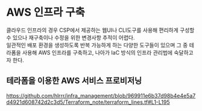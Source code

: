 # AWS 인프라 구축
  클라우드 인프라의 경우 CSP에서 제공하는 웹UI나 CLI도구를 사용해 편리하게 구성할 수 있으나 재구축이나 수정을 위한 변경사항 추적이 어렵다.\
  일관적인 배포 환경을 생성하도록 반복 가능하게 하는 다양한 도구들이 있으며 그 중 테라폼을 사용해  AWS 인프라를 구축하고, 나아가 IaC 방식의 인프라 관리법에 숙달하고자 한다.

## 테라폼을 이용한 AWS 서비스 프로비저닝
https://github.com/hlrrr/infra_management/blob/969911e6b37d98b4e4e5a7d4921d608742d2c3d5/Terraform_note/terraform_lines.tf#L1-L195
